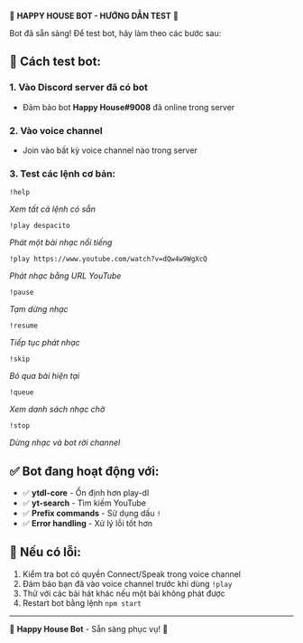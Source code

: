 🎵 **HAPPY HOUSE BOT - HƯỚNG DẪN TEST** 🎵

Bot đã sẵn sàng! Để test bot, hãy làm theo các bước sau:

## 🚀 **Cách test bot:**

### 1. **Vào Discord server đã có bot**
- Đảm bảo bot **Happy House#9008** đã online trong server

### 2. **Vào voice channel**
- Join vào bất kỳ voice channel nào trong server

### 3. **Test các lệnh cơ bản:**

```
!help
```
*Xem tất cả lệnh có sẵn*

```
!play despacito
```
*Phát một bài nhạc nổi tiếng*

```
!play https://www.youtube.com/watch?v=dQw4w9WgXcQ
```
*Phát nhạc bằng URL YouTube*

```
!pause
```
*Tạm dừng nhạc*

```
!resume
```
*Tiếp tục phát nhạc*

```
!skip
```
*Bỏ qua bài hiện tại*

```
!queue
```
*Xem danh sách nhạc chờ*

```
!stop
```
*Dừng nhạc và bot rời channel*

## ✅ **Bot đang hoạt động với:**
- ✅ **ytdl-core** - Ổn định hơn play-dl
- ✅ **yt-search** - Tìm kiếm YouTube
- ✅ **Prefix commands** - Sử dụng dấu `!`
- ✅ **Error handling** - Xử lý lỗi tốt hơn

## 🔧 **Nếu có lỗi:**
1. Kiểm tra bot có quyền Connect/Speak trong voice channel
2. Đảm bảo bạn đã vào voice channel trước khi dùng `!play`
3. Thử với các bài hát khác nếu một bài không phát được
4. Restart bot bằng lệnh `npm start`

---
🎵 **Happy House Bot** - Sẵn sàng phục vụ! 🎵
